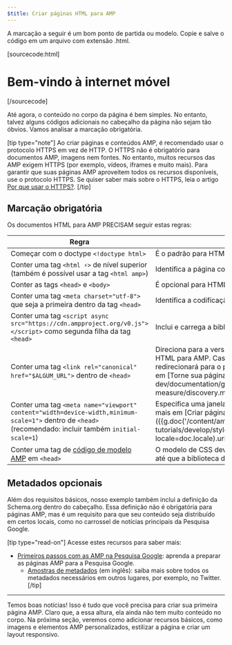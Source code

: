 ```yaml
---
$title: Criar páginas HTML para AMP
---
```


A marcação a seguir é um bom ponto de partida ou modelo.
Copie e salve o código em um arquivo com extensão .html.

[sourcecode:html]
<!doctype html>
<html amp lang="en">
  <head>
    <meta charset="utf-8">
    <script async src="https://cdn.ampproject.org/v0.js"></script>
    <title>Hello, AMP</title>
    <link rel="canonical" href="http://example.ampproject.org/article-metadata.html">
    <meta name="viewport" content="width=device-width,minimum-scale=1,initial-scale=1">
    <script type="application/ld+json">
      {
        "@context": "http://schema.org",
        "@type": "NewsArticle",
        "headline": "Open-source framework for publishing content",
        "datePublished": "2015-10-07T12:02:41Z",
        "image": [
          "logo.jpg"
        ]
      }
    </script>
    <style amp-boilerplate>body{-webkit-animation:-amp-start 8s steps(1,end) 0s 1 normal both;-moz-animation:-amp-start 8s steps(1,end) 0s 1 normal both;-ms-animation:-amp-start 8s steps(1,end) 0s 1 normal both;animation:-amp-start 8s steps(1,end) 0s 1 normal both}@-webkit-keyframes -amp-start{from{visibility:hidden}to{visibility:visible}}@-moz-keyframes -amp-start{from{visibility:hidden}to{visibility:visible}}@-ms-keyframes -amp-start{from{visibility:hidden}to{visibility:visible}}@-o-keyframes -amp-start{from{visibility:hidden}to{visibility:visible}}@keyframes -amp-start{from{visibility:hidden}to{visibility:visible}}</style><noscript><style amp-boilerplate>body{-webkit-animation:none;-moz-animation:none;-ms-animation:none;animation:none}</style></noscript>
  </head>
  <body>
    <h1>Bem-vindo à internet móvel</h1>
  </body>
</html>
[/sourcecode]

Até agora, o conteúdo no corpo da página é bem simples. No entanto, talvez alguns códigos adicionais no cabeçalho da página não sejam tão óbvios. Vamos analisar a marcação obrigatória.

[tip type="note"]
Ao criar páginas e conteúdos AMP, é recomendado usar o protocolo HTTPS em vez de HTTP. O HTTPS não é obrigatório para documentos AMP, imagens nem fontes. No entanto, muitos recursos das AMP exigem HTTPS (por exemplo, vídeos, iframes e muito mais). Para garantir que suas páginas AMP aproveitem todos os recursos disponíveis, use o protocolo HTTPS.  Se quiser saber mais sobre o HTTPS, leia o artigo [Por que usar o HTTPS?](https://developers.google.com/web/fundamentals/security/encrypt-in-transit/why-https).
[/tip]

## Marcação obrigatória

Os documentos HTML para AMP PRECISAM seguir estas regras:

| Regra      | Descrição |
| --------- | ----------- |
| Começar com o doctype `<!doctype html>` | É o padrão para HTML. |
| Conter uma tag `<html ⚡>` de nível superior <br>(também é possível usar a tag `<html amp>`) | Identifica a página como conteúdo AMP. |
| Conter as tags `<head>` e `<body>` | É opcional para HTML, mas obrigatório em páginas AMP.
| Conter uma tag `<meta charset="utf-8">` que seja a primeira dentro da tag `<head>` | Identifica a codificação da página. |
| Conter uma tag `<script async src="https://cdn.ampproject.org/v0.js"></script>` como segunda filha da tag `<head>` | Inclui e carrega a biblioteca JavaScript AMP. |
| Conter uma tag `<link rel="canonical" href="$ALGUM_URL">` dentro de `<head>` | Direciona para a versão em HTML comum do documento HTML para AMP. Caso essa versão não exista, essa tag redirecionará para o próprio documento atual. Saiba mais em [Torne sua página detectável]({{g.doc('/content/amp-dev/documentation/guides-and-tutorials/optimize-measure/discovery.md', locale=doc.locale).url.path}}).
| Conter uma tag `<meta name="viewport" content="width=device-width,minimum-scale=1">` dentro de `<head>` (recomendado: incluir também `initial-scale=1`) | Especifica uma janela de visualização responsiva. Saiba mais em [Criar páginas AMP responsivas]({{g.doc('/content/amp-dev/documentation/guides-and-tutorials/develop/style_and_layout/responsive_design.md', locale=doc.locale).url.path}}). |
| Conter uma tag de [código de modelo AMP](/pt_br/docs/fundamentals/spec/amp-boilerplate.html) em `<head>`  | O modelo de CSS deve ocultar inicialmente o conteúdo até que a biblioteca de JavaScript AMP seja carregada. |

## Metadados opcionais

Além dos requisitos básicos, nosso exemplo também inclui a definição da Schema.org dentro do cabeçalho. Essa definição não é obrigatória para páginas AMP, mas é um requisito para que seu conteúdo seja distribuído em certos locais, como no carrossel de notícias principais da Pesquisa Google.

[tip type="read-on"] Acesse estes recursos para saber mais:

* [Primeiros passos com as AMP na Pesquisa Google](https://developers.google.com/amp/docs): aprenda a preparar as páginas AMP para a Pesquisa Google.
  * [Amostras de metadados](https://github.com/ampproject/amphtml/tree/master/examples/metadata-examples) (em inglês): saiba mais sobre todos os metadados necessários em outros lugares, por exemplo, no Twitter.
[/tip]

<hr>

Temos boas notícias! Isso é tudo que você precisa para criar sua primeira página AMP. Claro que, a essa altura, ela ainda não tem muito conteúdo no corpo. Na próxima seção, veremos como adicionar recursos básicos, como imagens e elementos AMP personalizados, estilizar a página e criar um layout responsivo.
